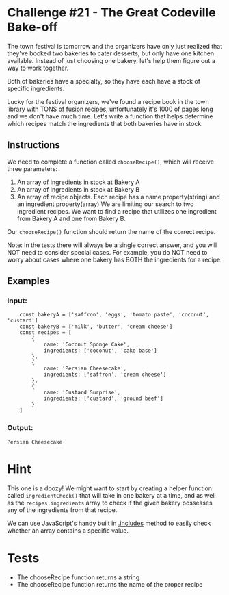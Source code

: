 # Challenge #21 - The Great Codeville Bake-off
The town festival is tomorrow and the organizers have only just realized that they've booked two bakeries to cater desserts, but only have one kitchen available. Instead of just choosing one bakery, let's help them figure out a way to work together.

Both of bakeries have a specialty, so they have each have a stock of specific ingredients.

Lucky for the festival organizers, we've found a recipe book in the town library with TONS of fusion recipes, unfortunately it's 1000 of pages long and we don't have much time. Let's write a function that helps determine which recipes match the ingredients that both bakeries have in stock.

## Instructions
We need to complete a function called `chooseRecipe()`, which will receive three parameters:

1. An array of ingredients in stock at Bakery A
2. An array of ingredients in stock at Bakery B
3. An array of recipe objects. Each recipe has a name property(string) and an ingredient property(array)
We are limiting our search to two ingredient recipes. We want to find a recipe that utilizes one ingredient from Bakery A and one from Bakery B.

Our `chooseRecipe()` function should return the name of the correct recipe.

Note: In the tests there will always be a single correct answer, and you will NOT need to consider special cases. For example, you do NOT need to worry about cases where one bakery has BOTH the ingredients for a recipe.

## Examples

### Input:
```
    const bakeryA = ['saffron', 'eggs', 'tomato paste', 'coconut', 'custard']
    const bakeryB = ['milk', 'butter', 'cream cheese']
    const recipes = [
        {
            name: 'Coconut Sponge Cake',
            ingredients: ['coconut', 'cake base']
        },
        {
            name: 'Persian Cheesecake',
            ingredients: ['saffron', 'cream cheese']
        },
        {
            name: 'Custard Surprise',
            ingredients: ['custard', 'ground beef']
        }
    ]
```

### Output:
```
Persian Cheesecake
```

# Hint
This one is a doozy! We might want to start by creating a helper function called `ingredientCheck()` that will take in one bakery at a time, and as well as the `recipes.ingredients` array to check if the given bakery possesses any of the ingredients from that recipe.

We can use JavaScript's handy built in [.includes](https://developer.mozilla.org/en-US/docs/Web/JavaScript/Reference/Global_Objects/Array/includes) method to easily check whether an array contains a specific value.

# Tests
- The chooseRecipe function returns a string
- The chooseRecipe function returns the name of the proper recipe
